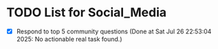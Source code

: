 # TODO List for Social_Media

- [x] Respond to top 5 community questions  (Done at Sat Jul 26 22:53:04 2025: No actionable real task found.)